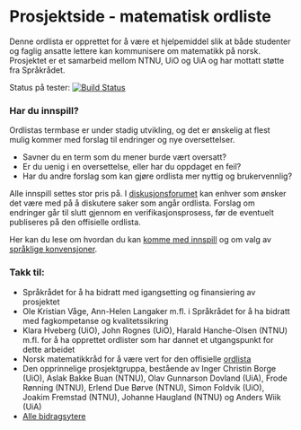 # Prosjektside - matematisk ordliste

Denne ordlista er opprettet for å være et hjelpemiddel slik at både studenter og
faglig ansatte lettere kan kommunisere om matematikk på norsk. Prosjektet er et
samarbeid mellom NTNU, UiO og UiA og har mottatt støtte fra Språkrådet. 

Status på tester: [![Build Status](https://travis-ci.com/jfremstad/matematisk_ordliste.svg?branch=master)](https://travis-ci.com/jfremstad/matematisk_ordliste)

### Har du innspill?
Ordlistas termbase er under stadig utvikling, og det er ønskelig at flest mulig
kommer med forslag til endringer og nye oversettelser.

* Savner du en term som du mener burde vært oversatt?
* Er du uenig i en oversettelse, eller har du oppdaget en feil?
* Har du andre forslag som kan gjøre ordlista mer nyttig og brukervennlig?

Alle innspill settes stor pris på.
I [diskusjonsforumet](https://github.com/jfremstad/matematisk_ordliste/issues) kan enhver som ønsker det være med på å diskutere saker som angår ordlista.
Forslag om endringer går til slutt gjennom en verifikasjonsprosess, før de eventuelt publiseres på den offisielle ordlista.

Her kan du lese om hvordan du kan [komme med innspill](dokumentasjon/innspill.md) og om valg av [språklige konvensjoner](dokumentasjon/spraklige_konvensjoner.md).

### Takk til:
* Språkrådet for å ha bidratt med igangsetting og finansiering av prosjektet
* Ole Kristian Våge, Ann-Helen Langaker m.fl. i Språkrådet for å ha bidratt med fagkompetanse og kvalitetssikring
* Klara Hveberg (UiO), John Rognes (UiO), Harald Hanche-Olsen (NTNU) m.fl. for å ha opprettet ordlister som har dannet et utgangspunkt for dette arbeidet
* Norsk matematikkråd for å være vert for den offisielle [ordlista](https://matematikkradet.no/ordliste)
* Den opprinnelige prosjektgruppa, bestående av Inger Christin Borge (UiO), Aslak Bakke Buan (NTNU), Olav Gunnarson Dovland (UiA), Frode Rønning (NTNU), Erlend Due Børve (NTNU), Simon Foldvik (UiO), Joakim Fremstad (NTNU), Johanne Haugland (NTNU) og Anders Wiik (UiA)
* [Alle bidragsytere](BIDRAGSYTERE.md)

